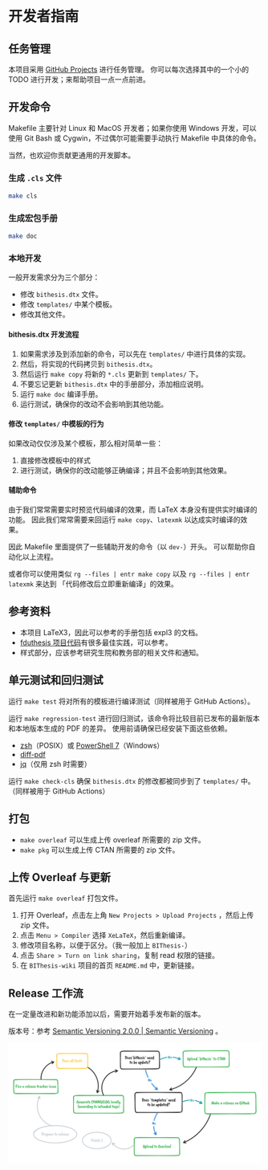 # 开发者指南

## 任务管理

本项目采用 [GitHub Projects](https://github.com/BITNP/BIThesis/projects) 进行任务管理。
你可以每次选择其中的一个小的 TODO 进行开发；来帮助项目一点一点前进。

## 开发命令

Makefile 主要针对 Linux 和 MacOS 开发者；如果你使用 Windows 开发，可以使用 Git Bash 或 Cygwin，不过偶尔可能需要手动执行 Makefile 中具体的命令。

当然，也欢迎你贡献更通用的开发脚本。

### 生成 `.cls` 文件

```Bash
make cls
```

### 生成宏包手册

```Bash
make doc
```

### 本地开发

一般开发需求分为三个部分：
- 修改 `bithesis.dtx` 文件。
- 修改 `templates/` 中某个模板。
- 修改其他文件。

#### bithesis.dtx 开发流程

1. 如果需求涉及到添加新的命令，可以先在 `templates/` 中进行具体的实现。
2. 然后，将实现的代码拷贝到 `bithesis.dtx`。
3. 然后运行 `make copy` 将新的 `*.cls` 更新到 `templates/` 下。
4. 不要忘记更新 `bithesis.dtx` 中的手册部分，添加相应说明。
5. 运行 `make doc` 编译手册。
6. 运行测试，确保你的改动不会影响到其他功能。

#### 修改 `templates/` 中模板的行为

如果改动仅仅涉及某个模板，那么相对简单一些：

1. 直接修改模板中的样式
2. 进行测试，确保你的改动能够正确编译；并且不会影响到其他效果。

#### 辅助命令

由于我们常常需要实时预览代码编译的效果，而 LaTeX 本身没有提供实时编译的功能。
因此我们常常需要来回运行 `make copy`、`latexmk` 以达成实时编译的效果。

因此 Makefile 里面提供了一些辅助开发的命令（以 `dev-`）开头。
可以帮助你自动化以上流程。

或者你可以使用类似 `rg --files | entr make copy` 以及 `rg --files | entr latexmk` 来达到
「代码修改后立即重新编译」的效果。

## 参考资料

- 本项目 LaTeX3，因此可以参考的手册包括 expl3 的文档。
- [fduthesis 项目代码](https://github.com/stone-zeng/fduthesis)有很多最佳实践，可以参考。
- 样式部分，应该参考研究生院和教务部的相关文件和通知。

## 单元测试和回归测试

运行 `make test` 将对所有的模板进行编译测试（同样被用于 GitHub Actions）。

运行 `make regression-test` 进行回归测试，该命令将比较目前已发布的最新版本和本地版本生成的 PDF 的差异。
使用前请确保已经安装下面这些依赖。

- [zsh](https://github.com/ohmyzsh/ohmyzsh/wiki/Installing-ZSH)（POSIX）或 [PowerShell 7](https://learn.microsoft.com/zh-cn/powershell/scripting/install/installing-powershell-on-windows?view=powershell-7.3)（Windows）
- [diff-pdf](https://vslavik.github.io/diff-pdf/)
- [jq](https://jqlang.github.io/jq/)（仅用 zsh 时需要）

运行 `make check-cls` 确保 `bithesis.dtx` 的修改都被同步到了 `templates/` 中。
（同样被用于 GitHub Actions）

## 打包

- `make overleaf` 可以生成上传 overleaf 所需要的 zip 文件。
- `make pkg` 可以生成上传 CTAN 所需要的 zip 文件。

## 上传 Overleaf 与更新

首先运行 `make overleaf` 打包文件。

1. 打开 Overleaf，点击左上角 `New Projects > Upload Projects` ，然后上传 zip 文件。
2. 点击 `Menu > Compiler` 选择 `XeLaTeX`，然后重新编译。
3. 修改项目名称，以便于区分。（我一般加上 `BIThesis-`）
4. 点击 `Share > Turn on link sharing`，复制 read 权限的链接。
5. 在 `BIThesis-wiki` 项目的首页 `README.md` 中，更新链接。

## Release 工作流

在一定量改进和新功能添加以后，需要开始着手发布新的版本。

版本号：参考 [Semantic Versioning 2.0.0 | Semantic Versioning](https://semver.org/) 。

![Release Workflow](./assets/release_workflow.png)

